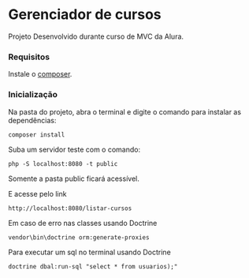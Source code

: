 # Gerenciador de cursos

Projeto Desenvolvido durante curso de MVC da Alura.

### Requisitos

Instale o [composer](https://getcomposer.org/). 

### Inicialização
Na pasta do projeto, abra o terminal e digite o comando para instalar as dependências:

```
composer install
```

Suba um servidor teste com o comando:
```
php -S localhost:8080 -t public
```

Somente a pasta public ficará acessível. 

E acesse pelo link 
```
http://localhost:8080/listar-cursos
```

Em caso de erro nas classes usando Doctrine
```
vendor\bin\doctrine orm:generate-proxies
```

Para executar um sql no terminal usando Doctrine
```
doctrine dbal:run-sql "select * from usuarios);"
```

